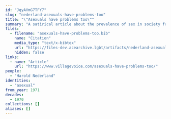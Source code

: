 ```yaml
---
id: "JqyAVmG7TFY7"
slug: "nederland-asexuals-have-problems-too"
title: "\"Asexuals have problems too\""
summary: "A satirical article about the prevalence of sex in society from the perspective of a fictionalized asexual"
files:
  - filename: "asexuals-have-problems-too.bib"
    name: "Citation"
    media_type: "text/x-bibtex"
    url: "https://files-dev.acearchive.lgbt/artifacts/nederland-asexuals-have-problems-too/asexuals-have-problems-too.bib"
    hidden: false
links:
  - name: "Article"
    url: "https://www.villagevoice.com/asexuals-have-problems-too/"
people:
  - "Harold Nederland"
identities:
  - "asexual"
from_year: 1971
decades:
  - 1970
collections: []
aliases: []
---
```

